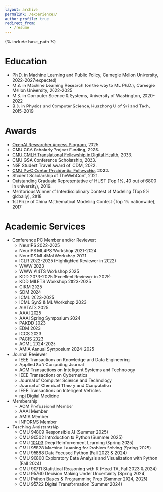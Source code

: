 ```yaml
---
layout: archive
permalink: /experiences/
author_profile: true
redirect_from:
  - /resume
---
```


{% include base_path %}

Education
======
* Ph.D. in Machine Learning and Public Policy, Carnegie Mellon University, 2022-2027(expected)
* M.S. in Machine Learning Research (on the way to ML Ph.D.), Carnegie Mellon University, 2022-2025
* M.S. in Computer Science & Systems, University of Washington, 2020-2022
* B.S. in Physics and Computer Science, Huazhong U of Sci and Tech, 2015-2019

Awards
======
* [OpenAI Researcher Access Program](https://openai.com/form/researcher-access-program/), 2025.  
* CMU GSA Scholarly Project Funding, 2025.
* [CMU CMLH Translational Fellowship in Digital Health](https://www.cs.cmu.edu/cmlh/translational-fellows), 2023.
* CMU GSA Conference Scholarship, 2023.
* NSF Student Travel Award of ICDM, 2022.
* [CMU PwC Center Presidential Fellowship](https://www.cmu.edu/risk-reg-center/index.html), 2022.
* Student Scholarship of TheWebConf, 2021.
* Outstanding Graduate Representative of HUST (Top 1%, 40 out of 6800 in university), 2019.
* Meritorious Winner of Interdisciplinary Contest of Modeling (Top 9% globally), 2018
* 1st Prize of China Mathematical Modeling Contest (Top 1% nationwide), 2017

Academic Services
======
* Conference PC Member and/or Reviewer:
  * NeurIPS 2022-2025
  * NeurIPS ML4PS Workshop 2021-2024
  * NeurIPS ML4Mol Workshop 2021
  * ICLR 2022-2025 (Highlighted Reviewer in 2022)
  * WWW 2023
  * WWW AI4TS Workshop 2025
  * KDD 2023-2025 (Excellent Reviewer in 2025)
  * KDD MILETS Workshop 2023-2025
  * CIKM 2025
  * SDM 2024
  * ICML 2023-2025
  * ICML SynS & ML Workshop 2023
  * AISTATS 2025
  * AAAI 2025
  * AAAI Spring Symposium 2024
  * PAKDD 2023
  * EDM 2023
  * ICCS 2023
  * PACIS 2023
  * ACML 2024-2025
  * AMIA Annual Symposium 2024-2025
* Journal Reviewer
  * IEEE Transactions on Knowledge and Data Engineering
  * Applied Soft Computing Journal
  * ACM Transactions on Intelligent Systems and Technology
  * IEEE Transactions on Cybernetics
  * Journal of Computer Science and Technology
  * Journal of Chemical Theory and Computation
  * IEEE Transactions on Intelligent Vehicles
  * npj Digital Medicine
* Membership
  * ACM Professional Member
  * AAAI Member
  * AMIA Member
  * INFORMS Member
* Teaching Assistantship
  * CMU 94809 Responsible AI (Summer 2025)
  * CMU 90502 Introduction to Python (Summer 2025)
  * CMU [10403](https://cmudeeprl.github.io/403website_s25/) Deep Reinforcement Learning (Spring 2025)
  * CMU 95828 Machine Learning for Problem Solving (Spring 2025)
  * CMU 95888 Data Focused Python (Fall 2023 & 2024)
  * CMU 90800 Exploratory Data Analysis and Visualization with Python (Fall 2024)
  * CMU 90711 Statistical Reasoning with R (Head TA, Fall 2023 & 2024)
  * CMU 95760 Decision Making Under Uncertainty (Spring 2024)
  * CMU Python Basics & Programming Prep (Summer 2024, 2025)
  * CMU 95722 Digital Transformation (Summer 2024)


  
